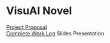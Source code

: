 # VisuAI Novel
[Project Proposal](https://github.com/user-attachments/files/17426903/Manual.AI.Project.Proposal.2.pdf)  
[Complete Work Log](https://github.com/user-attachments/files/17622860/VisuAI.Novel.Project.Log.pdf)
Slides Presentation  
